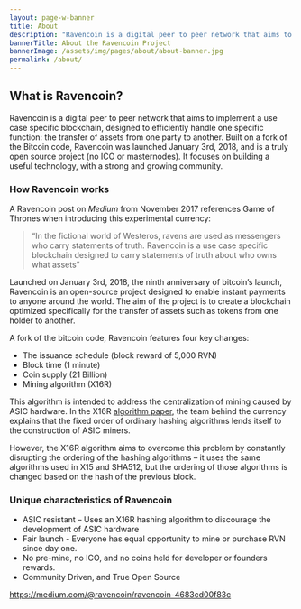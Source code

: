 ```yaml
---
layout: page-w-banner
title: About
description: "Ravencoin is a digital peer to peer network that aims to implement a use case specific blockchain, designed to efficiently handle one specific function: the transfer of assets from one party to another."
bannerTitle: About the Ravencoin Project
bannerImage: /assets/img/pages/about/about-banner.jpg
permalink: /about/
---
```


<div class="wrapper mt-16 pb-20">
  <h2>What is Ravencoin?</h2>

  <p>Ravencoin is a digital peer to peer network that aims to implement a use case specific blockchain, designed to efficiently handle one specific function: the transfer of assets from one party to another. Built on a fork of the Bitcoin code, Ravencoin was launched January 3rd, 2018, and is a truly open source project (no ICO or masternodes). It focuses on building a useful technology, with a strong and growing community.</p>

  <h3>How Ravencoin works</h3>

  <p>A Ravencoin post on&nbsp;<em>Medium</em>&nbsp;from November 2017 references Game of Thrones when introducing this experimental currency:</p>
  <blockquote>
    “In the fictional world of Westeros, ravens are used as messengers who carry statements of truth. Ravencoin is a use case specific blockchain designed to carry statements of truth about who owns what assets”
  </blockquote>

  <p>Launched on January 3rd, 2018, the ninth anniversary of bitcoin’s launch, Ravencoin is an open-source project designed to enable instant payments to anyone around the world. The aim of the project is to create a blockchain optimized specifically for the transfer of assets such as tokens from one holder to another.</p>

  <p>A fork of the bitcoin code, Ravencoin features four key changes:</p>

  <ul>
    <li>The issuance schedule (block reward of 5,000 RVN)</li>
    <li>Block time (1 minute)</li>
    <li>Coin supply (21 Billion)</li>
    <li>Mining algorithm (X16R)</li>
  </ul>

  <p>This algorithm is intended to address the centralization of mining caused by ASIC hardware. In the X16R&nbsp;<a href="/assets/documents/X16R-Whitepaper.pdf">algorithm paper</a>, the team behind the currency explains that the fixed order of ordinary hashing algorithms lends itself to the construction of ASIC miners.</p>

  <p>However, the X16R algorithm aims to overcome this problem by constantly disrupting the ordering of the hashing algorithms – it uses the same algorithms used in X15 and SHA512, but the ordering of those algorithms is changed based on the hash of the previous block.</p>

  <h3>Unique characteristics of Ravencoin</h3>

  <ul>
    <li>ASIC resistant – Uses an X16R hashing algorithm to discourage the development of ASIC hardware</li>
    <li>Fair launch - Everyone has equal opportunity to mine or purchase RVN since day one.</li>
    <li>No pre-mine, no ICO, and no coins held for developer or founders rewards.</li>
    <li>Community Driven, and True Open Source</li>
  </ul>

  <p><a href="https://medium.com/@ravencoin/ravencoin-4683cd00f83c">https://medium.com/@ravencoin/ravencoin-4683cd00f83c</a></p>

</div>
